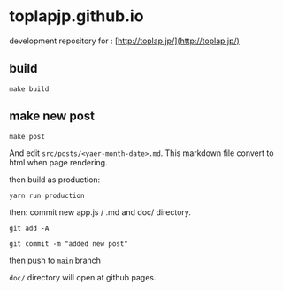 # toplapjp.github.io

development repository for : [http://toplap.jp/](http://toplap.jp/)

## build

```make build```

## make new post

```make post```

And edit ```src/posts/<yaer-month-date>.md```. This markdown file convert to html when page rendering.

then build as production:

```yarn run production```

then: commit new app.js / .md and doc/ directory.

```git add -A```

```git commit -m "added new post"```

then push to ```main``` branch

```doc/``` directory will open at github pages.
